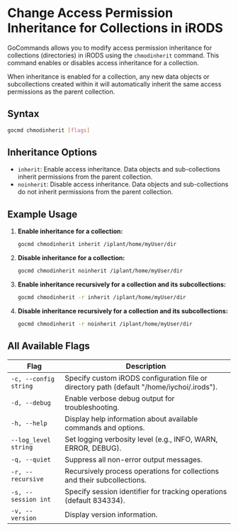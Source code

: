 # Change Access Permission Inheritance for Collections in iRODS

GoCommands allows you to modify access permission inheritance for collections (directories) in iRODS using the `chmodinherit` command. This command enables or disables access inheritance for a collection.

When inheritance is enabled for a collection, any new data objects or subcollections created within it will automatically inherit the same access permissions as the parent collection.

## Syntax
```sh
gocmd chmodinherit [flags]  
```

## Inheritance Options
- `inherit`: Enable access inheritance. Data objects and sub-collections inherit permissions from the parent collection.
- `noinherit`: Disable access inheritance. Data objects and sub-collections do not inherit permissions from the parent collection.

## Example Usage

1. **Enable inheritance for a collection:**
    ```sh
    gocmd chmodinherit inherit /iplant/home/myUser/dir
    ```

2. **Disable inheritance for a collection:**
    ```sh
    gocmd chmodinherit noinherit /iplant/home/myUser/dir
    ```

3. **Enable inheritance recursively for a collection and its subcollections:**
    ```sh
    gocmd chmodinherit -r inherit /iplant/home/myUser/dir
    ```

4. **Disable inheritance recursively for a collection and its subcollections:**
    ```sh
    gocmd chmodinherit -r noinherit /iplant/home/myUser/dir
    ```

## All Available Flags

| Flag                   | Description                                                                 |
|------------------------|-----------------------------------------------------------------------------|
| `-c, --config string`  | Specify custom iRODS configuration file or directory path (default "/home/iychoi/.irods"). |
| `-d, --debug`          | Enable verbose debug output for troubleshooting.                           |
| `-h, --help`           | Display help information about available commands and options.             |
| `--log_level string`   | Set logging verbosity level (e.g., INFO, WARN, ERROR, DEBUG).              |
| `-q, --quiet`          | Suppress all non-error output messages.                                    |
| `-r, --recursive`      | Recursively process operations for collections and their subcollections.   |
| `-s, --session int`    | Specify session identifier for tracking operations (default 834334).       |
| `-v, --version`        | Display version information.                                               |
